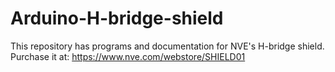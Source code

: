 # Arduino-H-bridge-shield
This repository has programs and documentation for NVE's H-bridge shield.
Purchase it at: https://www.nve.com/webstore/SHIELD01
